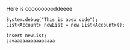 Here is cooooooooddeeee
```
System.debug("This is apex code");
List<Account> newList = new List<Account>();

insert newList;
javaaaaaaaaaaaaaaa
```